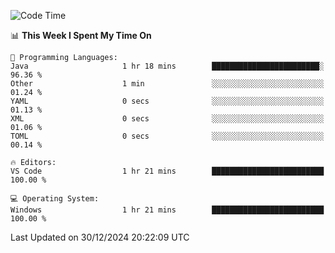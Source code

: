 
<!--START_SECTION:waka-->
![Code Time](http://img.shields.io/badge/Code%20Time-730%20hrs%2057%20mins-blue)

📊 **This Week I Spent My Time On** 

```text
💬 Programming Languages: 
Java                     1 hr 18 mins        ████████████████████████░   96.36 % 
Other                    1 min               ░░░░░░░░░░░░░░░░░░░░░░░░░   01.24 % 
YAML                     0 secs              ░░░░░░░░░░░░░░░░░░░░░░░░░   01.13 % 
XML                      0 secs              ░░░░░░░░░░░░░░░░░░░░░░░░░   01.06 % 
TOML                     0 secs              ░░░░░░░░░░░░░░░░░░░░░░░░░   00.14 % 

🔥 Editors: 
VS Code                  1 hr 21 mins        █████████████████████████   100.00 % 

💻 Operating System: 
Windows                  1 hr 21 mins        █████████████████████████   100.00 % 
```


 Last Updated on 30/12/2024 20:22:09 UTC
<!--END_SECTION:waka-->
